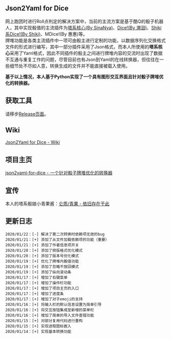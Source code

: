 ## Json2Yaml for Dice
网上跑团时进行Roll点判定的解决方案中，当前的主流方案是基于酷Q的骰子机器人，其中实现骰值的主流插件为[塔系核心(By SinaNya)](https://sinanya.com/#/)、[Dice!(By 溯洄)](https://kokona.tech/)、[Shiki系Dice!(By Shiki)](https://github.com/w4123/Dice/tree/Shiki)、MDice!(By 惠惠)等。    
牌堆功能是各类主流插件中一项可由骰主进行定制的功能，以数据序列化交换格式文件的形式进行编写，其中一部分插件采用了Json格式，而本人所使用的**塔系核心**采用了Yaml格式，因此不同插件的骰主之间进行牌堆内容的交流时出现了数据不互通与重复工作的问题，尽管目前也有Json到Yaml的在线转换器，但往往在一些细节处不尽如人意，转换生成的文件并不能直接被载入使用。    
    
**基于以上情况，本人基于Python实现了一个具有图形交互界面且针对骰子牌堆优化的转换器。**    
    
## 获取工具
请移步[Release页面](https://github.com/lunzhiPenxil/json2yaml-for-dice/releases)。

## Wiki
[Json2Yaml for Dice - Wiki](https://github.com/lunzhiPenxil/json2yaml-for-dice/wiki)

## 项目主页
[json2yaml-for-dice - 一个针对骰子牌堆优化的转换器](http://benzenpenxil.xyz/json2yaml-for-dice/)

## 宣传
本人的塔系骰娘小青果酱：[仑质/青果 - 依旧存在于此](http://benzenpenxil.xyz/oliva-still-here/)

## 更新日志      
	2020/01/22：[-] 解决了第二次转换时依赖项无效的bug
	2020/01/21：[+] 添加了从文件加载依赖项的功能（重要）
	2020/01/21：[+] 添加了作者信息项开关
	2020/01/20：[+] 添加了排版格式优化模式
	2020/01/20：[+] 添加了版本号优化模式
	2020/01/19：[+] 优化了牌堆内骰值功能
	2020/01/19：[+] 添加了忽略不放回模式
	2020/01/19：[+] 添加了纵向滚动条
	2020/01/17：[+] 增加了右键菜单
	2020/01/17：[+] 增加了操作栏功能
	2020/01/17：[+] 增加了项目主页的入口
	2020/01/17：[+] 增加了进度条
	2020/01/17：[+] 增加了对于emoji的支持
	2020/01/16：[+] 将输入栏的默认信息设置为简单引导
	2020/01/16：[+] 将交互按钮集成至新增的菜单栏
	2020/01/16：[+] 增加了简单的导入文件查错功能
	2020/01/15：[+] 对部分复用代码进行重构
	2020/01/15：[+] 实现进程图标嵌入
	2020/01/14：[+] 实现基本转换功能

 
